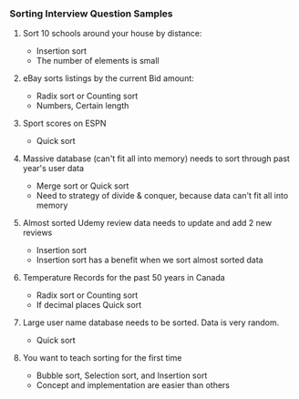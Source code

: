 ### Sorting Interview Question Samples

1. Sort 10 schools around your house by distance:
    - Insertion sort
    - The number of elements is small

2. eBay sorts listings by the current Bid amount:
    - Radix sort or Counting sort
    - Numbers, Certain length

3. Sport scores on ESPN
    - Quick sort

4. Massive database (can't fit all into memory) needs to sort through past year's user data
    - Merge sort or Quick sort
    - Need to strategy of divide & conquer, because data can't fit all into memory

5. Almost sorted Udemy review data needs to update and add 2 new reviews
    - Insertion sort
    - Insertion sort has a benefit when we sort almost sorted data

6. Temperature Records for the past 50 years in Canada
    - Radix sort or Counting sort
    - If decimal places Quick sort

7. Large user name database needs to be sorted. Data is very random.
    - Quick sort

8. You want to teach sorting for the first time
    - Bubble sort, Selection sort, and Insertion sort
    - Concept and implementation are easier than others